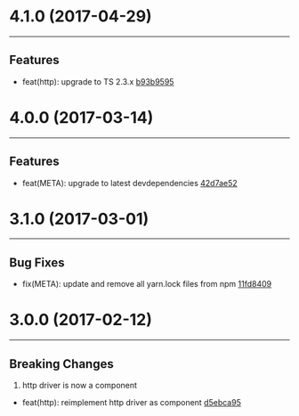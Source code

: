 # 4.1.0 (2017-04-29)
---

## Features

- feat(http): upgrade to TS 2.3.x [b93b9595](https://github.com/motorcyclejs/motorcyclejs/commits/b93b95955d5eb5c95c7f191b9ec3b60588860e8b)

# 4.0.0 (2017-03-14)
---

## Features

- feat(META): upgrade to latest devdependencies [42d7ae52](https://github.com/motorcyclejs/motorcyclejs/commits/42d7ae5276d8e585748f07532c0ab92c99160eee)

# 3.1.0 (2017-03-01)
---

## Bug Fixes

- fix(META): update and remove all yarn.lock files from npm [11fd8409](https://github.com/motorcyclejs/motorcyclejs/commits/11fd8409244fc85df82d004f3f42f8f78f4b65c2)

# 3.0.0 (2017-02-12)
---

## Breaking Changes

1. http driver is now a component
  - feat(http): reimplement http driver as component [d5ebca95](https://github.com/motorcyclejs/motorcyclejs/commits/d5ebca95dadffb669ac81c2e6d871ca937748925)


